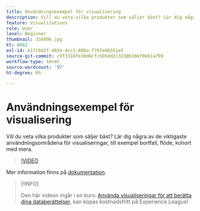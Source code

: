 ```yaml
---
title: Användningsexempel för visualisering
description: Vill du veta vilka produkter som säljer bäst? Lär dig några av de viktigaste användningsområdena för visualiseringar, till exempel bortfall, flöde, kohort med mera.
feature: Visualizations
role: User
level: Beginner
thumbnail: 334096.jpg
kt: 8062
exl-id: b1fcbd2f-d03e-4cc1-80ba-f76fe66551e5
source-git-commit: c9f3316fe30d6cfc505dd2c3238b1b6f0661a709
workflow-type: tm+mt
source-wordcount: '97'
ht-degree: 0%

---
```


# Användningsexempel för visualisering

Vill du veta vilka produkter som säljer bäst? Lär dig några av de viktigaste användningsområdena för visualiseringar, till exempel bortfall, flöde, kohort med mera.

>[!VIDEO](https://video.tv.adobe.com/v/334096/?quality=12&learn=on)

Mer information finns på [dokumentation](https://experienceleague.adobe.com/docs/data-workbench/using/dashboard/visualizations/visualization-types/c-visualization-types.html?lang=en).

>[!INFO]
>
> Den här videon ingår i en kurs: [Använda visualiseringar för att berätta dina databerättelser](https://experienceleague.adobe.com/?recommended=Analytics-U-1-2021.1.visualizations), kan köpas kostnadsfritt på Experience League!
